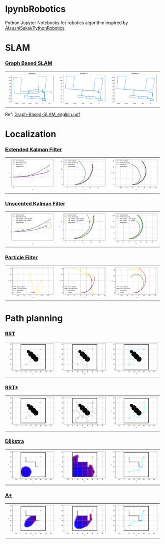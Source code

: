 # IpynbRobotics

Python Jupyter Notebooks for robotics algorithm inspired by [AtsushiSakai/PythonRobotics](https://github.com/AtsushiSakai/PythonRobotics).

# SLAM

### [Graph Based SLAM](./SLAM/GraphBasedSLAM/)

|  |  |  |
| :---: | :---: | :---: |
| ![alt](./SLAM/GraphBasedSLAM/graph_based_slam1.png) | ![alt](./SLAM/GraphBasedSLAM/graph_based_slam2.png) | ![alt](./SLAM/GraphBasedSLAM/graph_based_slam3.png) |

Ref: [Graph-Based-SLAM_english.pdf](./SLAM/GraphBasedSLAM/Graph-Based-SLAM_english.pdf)



# Localization

### [Extended Kalman Filter](./Localization/extended_kalman_filter/)

|  |  |  |
| :---: | :---: | :---: |
| ![alt](./Localization/extended_kalman_filter/extended_kalman_filter1.png) | ![alt](./Localization/extended_kalman_filter/extended_kalman_filter2.png) | ![alt](./Localization/extended_kalman_filter/extended_kalman_filter3.png) |

### [Unscented Kalman Filter](./Localization/unscented_kalman_filter/)

|  |  |  |
| :---: | :---: | :---: |
| ![alt](./Localization/unscented_kalman_filter/unscented_kalman_filter1.png) | ![alt](./Localization/unscented_kalman_filter/unscented_kalman_filter2.png) | ![alt](./Localization/unscented_kalman_filter/unscented_kalman_filter3.png) |

### [Particle Filter](./Localization/particle_filter/)

|  |  |  |
| :---: | :---: | :---: |
| ![alt](./Localization/particle_filter/particle_filter1.png) | ![alt](./Localization/particle_filter/particle_filter2.png) | ![alt](./Localization/particle_filter/particle_filter3.png) |



# Path planning

### [RRT](./PathPlanning/RRT/)

|  |  |  |
| :---: | :---: | :---: |
| ![alt](./PathPlanning/RRT/rrt1.png) | ![alt](./PathPlanning/RRT/rrt2.png) | ![alt](./PathPlanning/RRT/rrt3.png) |

### [RRT*](./PathPlanning/RRTStar/)

|  |  |  |
| :---: | :---: | :---: |
| ![alt](./PathPlanning/RRTStar/rrt_star1.png) | ![alt](./PathPlanning/RRTStar/rrt_star2.png) | ![alt](./PathPlanning/RRTStar/rrt_star3.png) |

### [Dijkstra](./PathPlanning/Dijkstra/)

|  |  |  |
| :---: | :---: | :---: |
| ![alt](./PathPlanning/Dijkstra/dijkstra1.png) | ![alt](./PathPlanning/Dijkstra/dijkstra2.png) | ![alt](./PathPlanning/Dijkstra/dijkstra3.png) |

### [A*](./PathPlanning/AStar/)

|  |  |  |
| :---: | :---: | :---: |
| ![alt](./PathPlanning/AStar/a_star1.png) | ![alt](./PathPlanning/AStar/a_star2.png) | ![alt](./PathPlanning/AStar/a_star3.png) |
